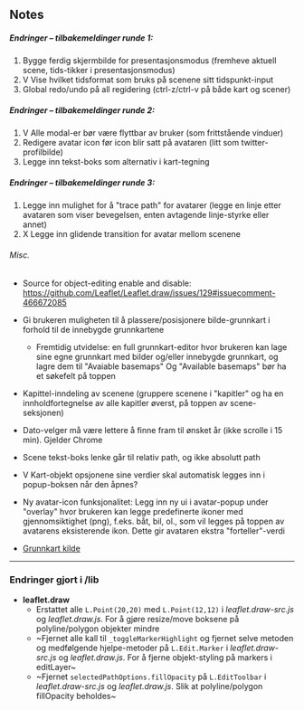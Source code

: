 ## Notes

##### Endringer – tilbakemeldinger runde 1:

1. Bygge ferdig skjermbilde for presentasjonsmodus (fremheve aktuell scene, tids-tikker i presentasjonsmodus)
2. V Vise hvilket tidsformat som bruks på scenene sitt tidspunkt-input
3. Global redo/undo på all regidering (ctrl-z/ctrl-v på både kart og scener)

##### Endringer – tilbakemeldinger runde 2:

1. V Alle modal-er bør være flyttbar av bruker (som frittstående vinduer)
2. Redigere avatar icon før icon blir satt på avataren (litt som twitter-profilbilde)
3. Legge inn tekst-boks som alternativ i kart-tegning

##### Endringer – tilbakemeldinger runde 3:

1. Legge inn mulighet for å "trace path" for avatarer (legge en linje etter avataren som viser bevegelsen, enten avtagende linje-styrke eller annet)
2. X Legge inn glidende transition for avatar mellom scenene


###### Misc.

- Source for object-editing enable and disable: https://github.com/Leaflet/Leaflet.draw/issues/129#issuecomment-466672085

- Gi brukeren muligheten til å plassere/posisjonere bilde-grunnkart i forhold til de innebygde grunnkartene
	- Fremtidig utvidelse: en full grunnkart-editor hvor brukeren kan lage sine egne grunnkart med bilder og/eller innebygde grunnkart, og lagre dem til "Avaiable basemaps"
	  Og "Available basemaps" bør ha et søkefelt på toppen

- Kapittel-inndeling av scenene (gruppere scenene i "kapitler" og ha en innholdfortegnelse av alle kapitler øverst, på toppen av scene-seksjonen)

- Dato-velger må være lettere å finne fram til ønsket år (ikke scrolle i 15 min). Gjelder Chrome
- Scene tekst-boks lenke går til relativ path, og ikke absolutt path
- V Kart-objekt opsjonene sine verdier skal automatisk legges inn i popup-boksen når den åpnes?

- Ny avatar-icon funksjonalitet: Legg inn ny ui i avatar-popup under "overlay" hvor brukeren kan legge predefinerte ikoner med gjennomsiktighet (png), f.eks. båt, bil, ol., som vil legges på toppen av avatarens eksisterende ikon. Dette gir avataren ekstra "forteller"-verdi

- [Grunnkart kilde](https://maps.lib.utexas.edu/maps)





------------------------

### Endringer gjort i /lib

- **leaflet.draw**
	- Erstattet alle `L.Point(20,20)` med `L.Point(12,12)` i *leaflet.draw-src.js* og *leaflet.draw.js*. For å gjøre resize/move boksene på polyline/polygon objekter mindre
	- ~Fjernet alle kall til `_toggleMarkerHighlight` og fjernet selve metoden og medfølgende hjelpe-metoder på `L.Edit.Marker` i *leaflet.draw-src.js* og *leaflet.draw.js*. For å fjerne objekt-styling på markers i editLayer~
	- ~Fjernet `selectedPathOptions.fillOpacity` på `L.EditToolbar` i *leaflet.draw-src.js* og *leaflet.draw.js*. Slik at polyline/polygon fillOpacity beholdes~
